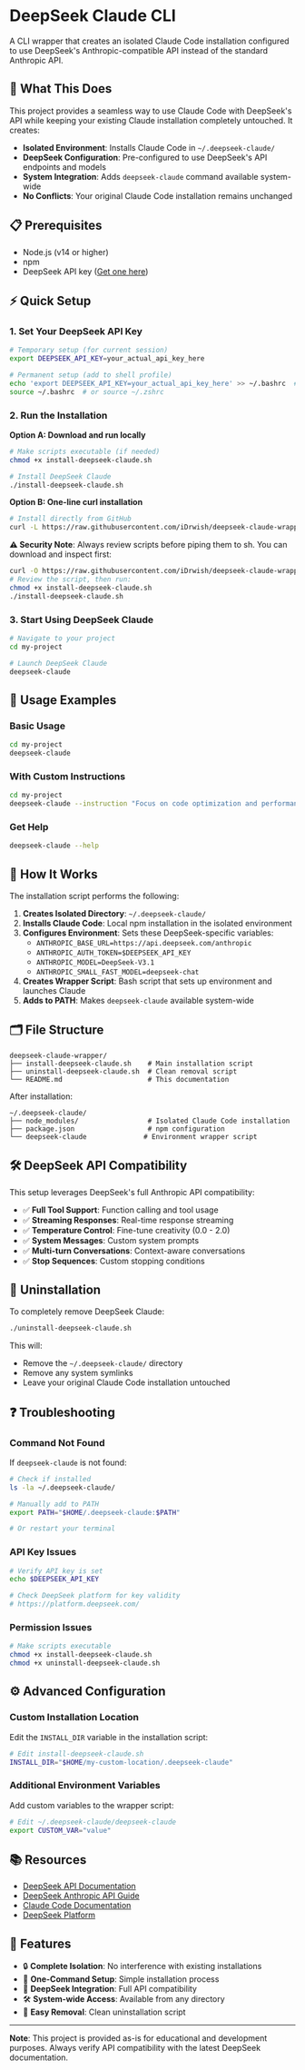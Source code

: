 # DeepSeek Claude CLI

A CLI wrapper that creates an isolated Claude Code installation configured to use DeepSeek's Anthropic-compatible API instead of the standard Anthropic API.

## 🚀 What This Does

This project provides a seamless way to use Claude Code with DeepSeek's API while keeping your existing Claude installation completely untouched. It creates:

- **Isolated Environment**: Installs Claude Code in `~/.deepseek-claude/`
- **DeepSeek Configuration**: Pre-configured to use DeepSeek's API endpoints and models
- **System Integration**: Adds `deepseek-claude` command available system-wide
- **No Conflicts**: Your original Claude Code installation remains unchanged

## 📋 Prerequisites

- Node.js (v14 or higher)
- npm
- DeepSeek API key ([Get one here](https://platform.deepseek.com/))

## ⚡ Quick Setup

### 1. Set Your DeepSeek API Key

```bash
# Temporary setup (for current session)
export DEEPSEEK_API_KEY=your_actual_api_key_here

# Permanent setup (add to shell profile)
echo 'export DEEPSEEK_API_KEY=your_actual_api_key_here' >> ~/.bashrc  # or ~/.zshrc
source ~/.bashrc  # or source ~/.zshrc
```

### 2. Run the Installation

**Option A: Download and run locally**
```bash
# Make scripts executable (if needed)
chmod +x install-deepseek-claude.sh

# Install DeepSeek Claude
./install-deepseek-claude.sh
```

**Option B: One-line curl installation**
```bash
# Install directly from GitHub
curl -L https://raw.githubusercontent.com/iDrwish/deepseek-claude-wrapper/main/install-deepseek-claude.sh | sh
```

**⚠️ Security Note**: Always review scripts before piping them to sh. You can download and inspect first:
```bash
curl -O https://raw.githubusercontent.com/iDrwish/deepseek-claude-wrapper/main/install-deepseek-claude.sh
# Review the script, then run:
chmod +x install-deepseek-claude.sh
./install-deepseek-claude.sh
```

### 3. Start Using DeepSeek Claude

```bash
# Navigate to your project
cd my-project

# Launch DeepSeek Claude
deepseek-claude
```

## 🎯 Usage Examples

### Basic Usage
```bash
cd my-project
deepseek-claude
```

### With Custom Instructions
```bash
cd my-project
deepseek-claude --instruction "Focus on code optimization and performance"
```

### Get Help
```bash
deepseek-claude --help
```

## 🔧 How It Works

The installation script performs the following:

1. **Creates Isolated Directory**: `~/.deepseek-claude/`
2. **Installs Claude Code**: Local npm installation in the isolated environment
3. **Configures Environment**: Sets these DeepSeek-specific variables:
   - `ANTHROPIC_BASE_URL=https://api.deepseek.com/anthropic`
   - `ANTHROPIC_AUTH_TOKEN=$DEEPSEEK_API_KEY`
   - `ANTHROPIC_MODEL=DeepSeek-V3.1`
   - `ANTHROPIC_SMALL_FAST_MODEL=deepseek-chat`
4. **Creates Wrapper Script**: Bash script that sets up environment and launches Claude
5. **Adds to PATH**: Makes `deepseek-claude` available system-wide

## 🗂️ File Structure

```
deepseek-claude-wrapper/
├── install-deepseek-claude.sh    # Main installation script
├── uninstall-deepseek-claude.sh  # Clean removal script
└── README.md                     # This documentation
```

After installation:
```
~/.deepseek-claude/
├── node_modules/                 # Isolated Claude Code installation
├── package.json                  # npm configuration
└── deepseek-claude              # Environment wrapper script
```

## 🛠️ DeepSeek API Compatibility

This setup leverages DeepSeek's full Anthropic API compatibility:

- ✅ **Full Tool Support**: Function calling and tool usage
- ✅ **Streaming Responses**: Real-time response streaming
- ✅ **Temperature Control**: Fine-tune creativity (0.0 - 2.0)
- ✅ **System Messages**: Custom system prompts
- ✅ **Multi-turn Conversations**: Context-aware conversations
- ✅ **Stop Sequences**: Custom stopping conditions

## 🔄 Uninstallation

To completely remove DeepSeek Claude:

```bash
./uninstall-deepseek-claude.sh
```

This will:
- Remove the `~/.deepseek-claude/` directory
- Remove any system symlinks
- Leave your original Claude Code installation untouched

## ❓ Troubleshooting

### Command Not Found
If `deepseek-claude` is not found:

```bash
# Check if installed
ls -la ~/.deepseek-claude/

# Manually add to PATH
export PATH="$HOME/.deepseek-claude:$PATH"

# Or restart your terminal
```

### API Key Issues
```bash
# Verify API key is set
echo $DEEPSEEK_API_KEY

# Check DeepSeek platform for key validity
# https://platform.deepseek.com/
```

### Permission Issues
```bash
# Make scripts executable
chmod +x install-deepseek-claude.sh
chmod +x uninstall-deepseek-claude.sh
```

## ⚙️ Advanced Configuration

### Custom Installation Location
Edit the `INSTALL_DIR` variable in the installation script:

```bash
# Edit install-deepseek-claude.sh
INSTALL_DIR="$HOME/my-custom-location/.deepseek-claude"
```

### Additional Environment Variables
Add custom variables to the wrapper script:

```bash
# Edit ~/.deepseek-claude/deepseek-claude
export CUSTOM_VAR="value"
```

## 📚 Resources

- [DeepSeek API Documentation](https://api-docs.deepseek.com/)
- [DeepSeek Anthropic API Guide](https://api-docs.deepseek.com/guides/anthropic_api)
- [Claude Code Documentation](https://github.com/anthropics/claude-code)
- [DeepSeek Platform](https://platform.deepseek.com/)

## 🎉 Features

- 🔒 **Complete Isolation**: No interference with existing installations
- 🚀 **One-Command Setup**: Simple installation process
- 🔄 **DeepSeek Integration**: Full API compatibility
- 🛠️ **System-wide Access**: Available from any directory
- 🧹 **Easy Removal**: Clean uninstallation script

---

**Note**: This project is provided as-is for educational and development purposes. Always verify API compatibility with the latest DeepSeek documentation.